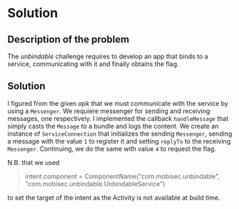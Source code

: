 # Solution

## Description of the problem

The *unbindable* challenge requires to develop an app that binds to a service, communicating with it and finally obtains the flag.

## Solution

I figured from the given *apk* that we must communicate with the service by using a `Messenger`. We requiere messenger for sending and receiving messages, one respectively.
I implemented the callback `handleMessage` that simply casts the `Message` to a bundle and logs the content.
We create an instance of `ServiceConnection` that initializes the sending `Messenger`, sending a message with the value `1` to register it and setting `replyTo` to the receiving `Messenger`.
Continuing, we do the same with value `4` to request the flag.

N.B. that we used

> intent.component = ComponentName("com.mobisec.unbindable", "com.mobisec.unbindable.UnbindableService")

to set the target of the intent as the Activity is not available at build time.
